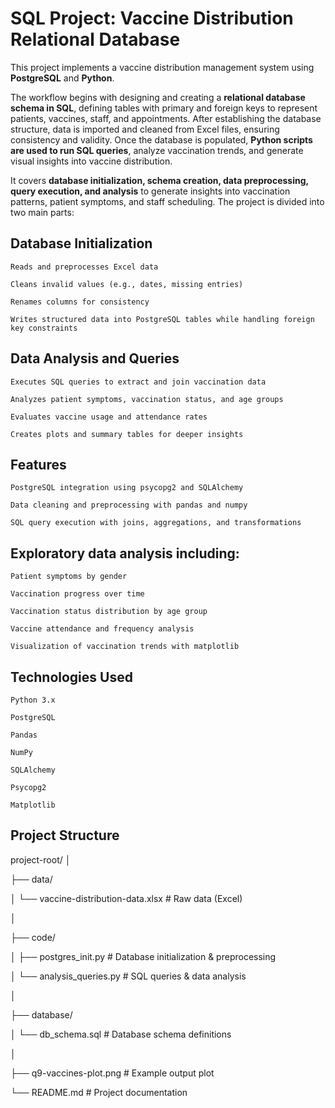 # SQL Project: Vaccine Distribution Relational Database

This project implements a vaccine distribution management system using **PostgreSQL** and **Python**.

The workflow begins with designing and creating a **relational database schema in SQL**, defining tables with primary and foreign keys to represent patients, vaccines, staff, and appointments. After establishing the database structure, data is imported and cleaned from Excel files, ensuring consistency and validity. Once the database is populated, **Python scripts are used to run SQL queries**, analyze vaccination trends, and generate visual insights into vaccine distribution.

It covers **database initialization, schema creation, data preprocessing, query execution, and analysis** to generate insights into vaccination patterns, patient symptoms, and staff scheduling. The project is divided into two main parts:

## Database Initialization

    Reads and preprocesses Excel data
    
    Cleans invalid values (e.g., dates, missing entries)
    
    Renames columns for consistency
    
    Writes structured data into PostgreSQL tables while handling foreign key constraints

## Data Analysis and Queries

    Executes SQL queries to extract and join vaccination data
    
    Analyzes patient symptoms, vaccination status, and age groups
    
    Evaluates vaccine usage and attendance rates
    
    Creates plots and summary tables for deeper insights

## Features

    PostgreSQL integration using psycopg2 and SQLAlchemy
    
    Data cleaning and preprocessing with pandas and numpy
    
    SQL query execution with joins, aggregations, and transformations

## Exploratory data analysis including:

    Patient symptoms by gender
    
    Vaccination progress over time
    
    Vaccination status distribution by age group
    
    Vaccine attendance and frequency analysis
    
    Visualization of vaccination trends with matplotlib

## Technologies Used

    Python 3.x
    
    PostgreSQL
    
    Pandas
    
    NumPy
    
    SQLAlchemy
    
    Psycopg2
    
    Matplotlib

## Project Structure
project-root/
│

├── data/

│   └── vaccine-distribution-data.xlsx     # Raw data (Excel)

│

├── code/

│   ├── postgres_init.py                   # Database initialization & preprocessing

│   └── analysis_queries.py                # SQL queries & data analysis

│

├── database/

│   └── db_schema.sql                      # Database schema definitions

│

├── q9-vaccines-plot.png                   # Example output plot

└── README.md                              # Project documentation
